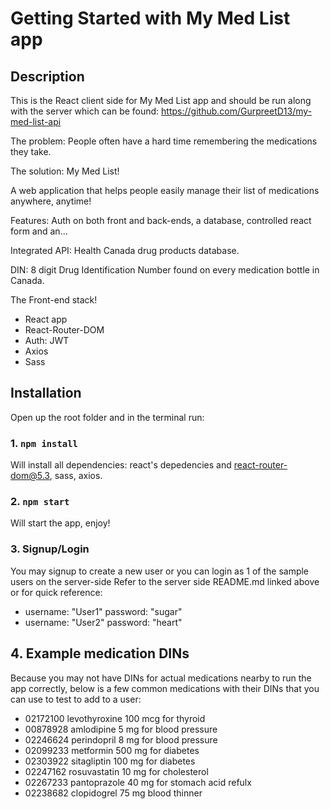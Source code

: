 # Getting Started with My Med List app

## Description 

This is the React client side for My Med List app and should be run along with the server which can be found: 
https://github.com/GurpreetD13/my-med-list-api 

The problem: People often have a hard time remembering the medications they take. 

The solution: My Med List! 

A web application that helps people easily manage their list of medications anywhere, anytime!

Features: Auth on both front and back-ends, a database, controlled react form and an...

Integrated API: Health Canada drug products database.

DIN: 8 digit Drug Identification Number found on every medication bottle in Canada.

The Front-end stack!
- React app
- React-Router-DOM
- Auth: JWT
- Axios
- Sass

## Installation

Open up the root folder and in the terminal run:

### 1. `npm install`

Will install all dependencies: react's depedencies and react-router-dom@5.3, sass, axios.

### 2. `npm start`

Will start the app, enjoy!

### 3. Signup/Login 

You may signup to create a new user or you can login as 1 of the sample users on the server-side
Refer to the server side README.md linked above or for quick reference: 

- username: "User1" password: "sugar"
- username: "User2" password: "heart"

## 4. Example medication DINs

Because you may not have DINs for actual medications nearby to run the app correctly, 
below is a few common medications with their DINs that you can use to test to add to a user: 

- 02172100 levothyroxine 100 mcg for thyroid
- 00878928 amlodipine 5 mg for blood pressure
- 02246624 perindopril 8 mg for blood pressure
- 02099233 metformin 500 mg for diabetes
- 02303922 sitagliptin 100 mg for diabetes
- 02247162 rosuvastatin 10 mg for cholesterol
- 02267233 pantoprazole 40 mg for stomach acid refulx
- 02238682 clopidogrel 75 mg blood thinner
